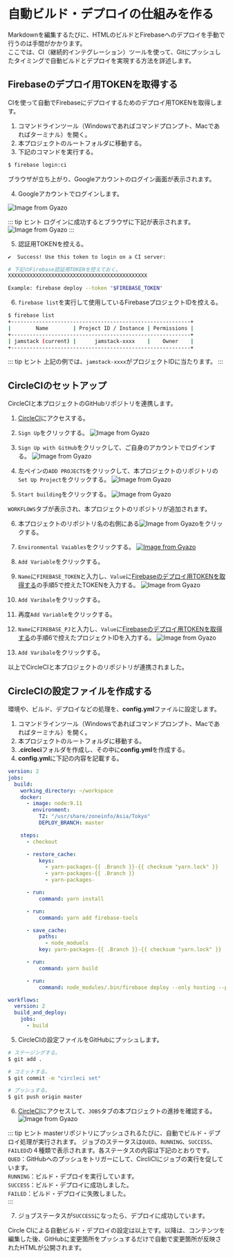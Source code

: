 # 自動ビルド・デプロイの仕組みを作る

Markdownを編集するたびに、HTMLのビルドとFirebaseへのデプロイを手動で行うのは手間がかかります。  
ここでは、CI（継続的インテグレーション）ツールを使って、Gitにプッシュしたタイミングで自動ビルドとデプロイを実現する方法を詳述します。

## Firebaseのデプロイ用TOKENを取得する
CIを使って自動でFirebaseにデプロイするためのデプロイ用TOKENを取得します。

1. コマンドラインツール（Windowsであればコマンドプロンプト、Macであればターミナル）を開く。
1. 本プロジェクトのルートフォルダに移動する。
1. 下記のコマンドを実行する。
```bash
$ firebase login:ci
```

  ブラウザが立ち上がり、Googleアカウントのログイン画面が表示されます。

4. Googleアカウントでログインします。

![Image from Gyazo](https://i.gyazo.com/93986847e268821a9fc0571a92f4898d.png)

::: tip <i class="fas fa-comments"></i> ヒント
ログインに成功するとブラウザに下記が表示されます。
![Image from Gyazo](https://i.gyazo.com/79d0a3e5c0b5938047e93d95ae4c3c93.png)
:::

5. 認証用TOKENを控える。

```bash
✔  Success! Use this token to login on a CI server:

# 下記のFirebase認証用TOKENを控えておく。
XXXXXXXXXXXXXXXXXXXXXXXXXXXXXXXXXXXXXXXXXXXXX

Example: firebase deploy --token "$FIREBASE_TOKEN"
```

6. `firebase list`を実行して使用しているFirebaseプロジェクトIDを控える。
```bash
$ firebase list
+----------------------------------------------------------+
|        Name        | Project ID / Instance | Permissions |
+----------------------------------------------------------+
| jamstack (current) |      jamstack-xxxx    |    Owner    |
+----------------------------------------------------------+
```

::: tip <i class="fas fa-comments"></i> ヒント
上記の例では、`jamstack-xxxx`がプロジェクトIDに当たります。
:::

## CircleCIのセットアップ
CircleCIと本プロジェクトのGitHubリポジトリを連携します。

1. [CircleCI](https://circleci.com/)にアクセスする。

2. `Sign Up`をクリックする。
![Image from Gyazo](https://i.gyazo.com/12c2c3340249782bb0eb970f811f463e.png)

3. `Sign Up with GitHub`をクリックして、ご自身のアカウントでログインする。
![Image from Gyazo](https://i.gyazo.com/c6caab0b0a0a6f3a0ca409d29239d1a9.png)

4. 左ペインの`ADD PROJECTS`をクリックして、本プロジェクトのリポジトリの`Set Up Project`をクリックする。
![Image from Gyazo](https://i.gyazo.com/82a85100de35235f8c82470b1f276fdf.png)

5. `Start building`をクリックする。
![Image from Gyazo](https://i.gyazo.com/821feaeea21e55c3c45c90d7a764c6b0.png)

`WORKFLOWS`タブが表示され、本プロジェクトのリポジトリが追加されます。

6. 本プロジェクトのリポジトリ名の右側にある![Image from Gyazo](https://i.gyazo.com/a24872cdb3f7ce4f3da4b8b745600a22.png)をクリックする。

7. `Environmental Vaiables`をクリックする。 
[![Image from Gyazo](https://i.gyazo.com/f18353040f5c9df1c12e29e10e08d0c4.png)](https://gyazo.com/f18353040f5c9df1c12e29e10e08d0c4)

8. `Add Variable`をクリックする。
9. `Name`に`FIREBASE_TOKEN`と入力し、`Value`に[Firebaseのデプロイ用TOKENを取得する](#firebaseのデプロイ用tokenを取得する)の手順5で控えたTOKENを入力する。
![Image from Gyazo](https://i.gyazo.com/8041f455ef4a8dbdcbb1ea8e164a6833.png)
10. `Add Varibale`をクリックする。
11. 再度`Add Variable`をクリックする。
12. `Name`に`FIREBASE_PJ`と入力し、`Value`に[Firebaseのデプロイ用TOKENを取得する](#firebaseのデプロイ用tokenを取得する)の手順6で控えたプロジェクトIDを入力する。
![Image from Gyazo](https://i.gyazo.com/aed3712cc26cc951a66fb338aacf8c7b.png)
13. `Add Varibale`をクリックする。

以上でCircleCIと本プロジェクトのリポジトリが連携されました。

## CircleCIの設定ファイルを作成する

環境や、ビルド、デプロイなどの処理を、**config.yml**ファイルに設定します。

1. コマンドラインツール（Windowsであればコマンドプロンプト、Macであればターミナル）を開く。
1. 本プロジェクトのルートフォルダに移動する。
1. **.circleci**フォルダを作成し、その中に**config.yml**を作成する。
1. **config.yml**に下記の内容を記載する。

```yml
version: 2
jobs:
  build:
    working_directory: ~/workspace
    docker:
      - image: node:9.11
        environment:
          TZ: "/usr/share/zoneinfo/Asia/Tokyo"
          DEPLOY_BRANCH: master

    steps:
      - checkout

      - restore_cache:
          keys:
            - yarn-packages-{{ .Branch }}-{{ checksum "yarn.lock" }}
            - yarn-packages-{{ .Branch }}
            - yarn-packages-

      - run:
          command: yarn install

      - run:
          command: yarn add firebase-tools

      - save_cache:
          paths:
            - node_moduels
          key: yarn-packages-{{ .Branch }}-{{ checksum "yarn.lock" }}

      - run:
          command: yarn build 

      - run:
          command: node_modules/.bin/firebase deploy --only hosting --project "$FIREBASE_PJ" --token "$FIREBASE_TOKEN"

workflows:
  version: 2
  build_and_deploy:
    jobs:
      - build
```

5. CircleCIの設定ファイルをGitHubにプッシュします。
```bash
# ステージングする。
$ git add .

# コミットする。
$ git commit -m "circleci set"

# プッシュする。
$ git push origin master
```

6. [CircleCI](https://circleci.com/)にアクセスして、`JOBS`タブの本プロジェクトの進捗を確認する。
![Image from Gyazo](https://i.gyazo.com/4ab979c4ed628efb91852ced572c14e1.png)

::: tip <i class="fas fa-comments"></i> ヒント
masterリポジトリにプッシュされるたびに、自動でビルド・デプロイ処理が実行されます。
ジョブのステータスは`QUED`、`RUNNING`、`SUCCESS`、`FAILED`の４種類で表示されます。各ステータスの内容は下記のとおりです。  
`QUED`：GitHubへのプッシュをトリガーにして、CircliCIにジョブの実行を促しています。  
`RUNNING`：ビルド・デプロイを実行しています。  
`SUCCESS`：ビルド・デプロイに成功しました。  
`FAILED`：ビルド・デプロイに失敗しました。  
:::

7. ジョブステータスが`SUCCESS`になったら、デプロイに成功しています。

Circle CIによる自動ビルド・デプロイの設定は以上です。以降は、コンテンツを編集した後、GitHubに変更箇所をプッシュするだけで自動で変更箇所が反映されたHTMLが公開されます。
